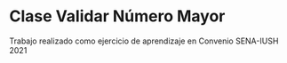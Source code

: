# Clase Validar Número Mayor
Trabajo realizado como ejercicio de aprendizaje en Convenio SENA-IUSH 2021

